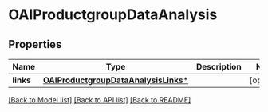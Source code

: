 # OAIProductgroupDataAnalysis

## Properties
Name | Type | Description | Notes
------------ | ------------- | ------------- | -------------
**links** | [**OAIProductgroupDataAnalysisLinks***](OAIProductgroupDataAnalysisLinks.md) |  | [optional] 

[[Back to Model list]](../README.md#documentation-for-models) [[Back to API list]](../README.md#documentation-for-api-endpoints) [[Back to README]](../README.md)


